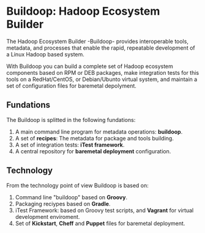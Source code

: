 Buildoop: Hadoop Ecosystem Builder
==================================

The Hadoop Ecosystem Builder -Buildoop- provides interoperable tools, metadata, 
and processes that enable the rapid, repeatable development of a Linux
Hadoop based system.

With Buildoop you can build a complete set of Hadoop ecosystem components based
on RPM or DEB packages, make integration tests for this tools on a RedHat/CentOS,
or Debian/Ubunto virtual system, and maintain a set of configuration files for
baremetal depolyment.

Fundations
----------
The Buildoop is splitted in the following fundations:

1. A main command line program for metadata operations: **buildoop**.
2. A set of **recipes**: The metadata for package and tools building.
3. A set of integration tests: **iTest framework**.
4. A central repository for **baremetal deployment** configuration.

Technology
----------
From the technology point of view Buildoop is based on:

1. Command line "buildoop" based on **Groovy**.
2. Packaging reciypes based on **Gradle**.
3. iTest Framework: based on Groovy test scripts, and **Vagrant** for
   virtual development enviroment.
4. Set of **Kickstart**, **Cheff** and **Puppet** files for baremetal deployment.

